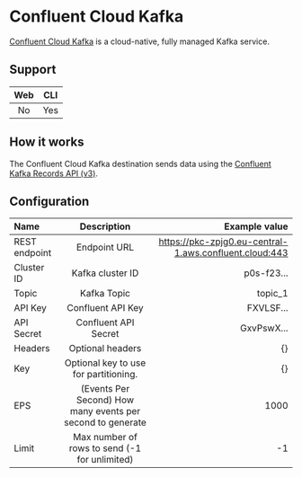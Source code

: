 # Confluent Cloud Kafka

[Confluent Cloud Kafka](https://www.confluent.io/) is a cloud-native, fully managed Kafka service.

## Support

| Web | CLI |
| :-: | :-: |
| No | Yes |

## How it works

The Confluent Cloud Kafka destination sends data using the [Confluent Kafka Records API (v3)](https://docs.confluent.io/cloud/current/api.html#tag/Records-(v3)/operation/produceRecord).

## Configuration

| Name          |                        Description                         |                                          Example value |
| :------------ | :--------------------------------------------------------: | -----------------------------------------------------: |
| REST endpoint |                        Endpoint URL                        | https://pkc-zpjg0.eu-central-1.aws.confluent.cloud:443 |
| Cluster ID    |                      Kafka cluster ID                      |                                             p0s-f23... |
| Topic         |                        Kafka Topic                         |                                                topic_1 |
| API Key       |                     Confluent API Key                      |                                              FXVLSF... |
| API Secret    |                    Confluent API Secret                    |                                             GxvPswX... |
| Headers       |                      Optional headers                      |                                                     {} |
| Key           |           Optional key to use for partitioning.            |                                                     {} |
| EPS           | (Events Per Second) How many events per second to generate |                                                   1000 |
| Limit         |       Max number of rows to send (-1 for unlimited)        |                                                     -1 |
